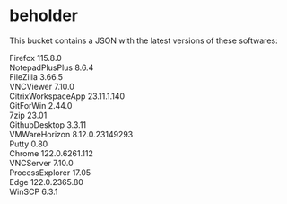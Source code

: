 # beholder
This bucket contains a JSON with the latest versions of these softwares:

Firefox            115.8.0          
NotepadPlusPlus    8.6.4            
FileZilla          3.66.5           
VNCViewer          7.10.0           
CitrixWorkspaceApp 23.11.1.140      
GitForWin          2.44.0           
7zip               23.01            
GithubDesktop      3.3.11           
VMWareHorizon      8.12.0.23149293  
Putty              0.80             
Chrome             122.0.6261.112   
VNCServer          7.10.0           
ProcessExplorer    17.05            
Edge               122.0.2365.80    
WinSCP             6.3.1            




